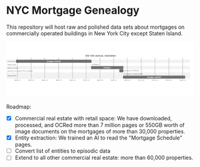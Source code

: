 # NYC Mortgage Genealogy

This repository will host raw and polished data sets about mortgages on commercially operated buildings in New York City except Staten Island.

![GANTT](</misc/mermaid-diagram-20210818231325.png>)

Roadmap:

- [x] Commercial real estate with retail space: We have downloaded, processed, and OCRed more than 7 million pages or 550GB worth of image documents on the mortgages of more than 30,000 properties.
- [x] Entity extraction: We trained an AI to read the "Mortgage Schedule" pages.
- [ ] Convert list of entities to episodic data 
- [ ] Extend to all other commercial real estate: more than 60,000 properties.
